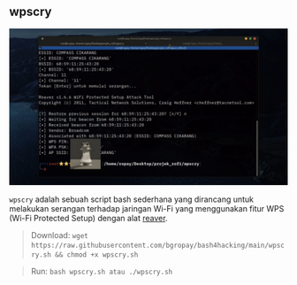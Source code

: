 ## wpscry

![](https://github.com/bgropay/bash4hacking/blob/main/img/wpscry.jpg)

`wpscry` adalah sebuah script bash sederhana yang dirancang untuk melakukan serangan terhadap jaringan Wi-Fi yang menggunakan fitur WPS (Wi-Fi Protected Setup) dengan alat [reaver](https://github.com/t6x/reaver-wps-fork-t6x/).

> Download: `wget https://raw.githubusercontent.com/bgropay/bash4hacking/main/wpscry.sh && chmod +x wpscry.sh`

> Run: `bash wpscry.sh atau ./wpscry.sh`
